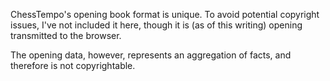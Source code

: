 ChessTempo's opening book format is unique. To avoid potential copyright issues, I've not included it here, though it is (as of this writing) opening transmitted to the browser. 

The opening data, however, represents an aggregation of facts, and therefore is not copyrightable.